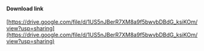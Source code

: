 #### Download link
[https://drive.google.com/file/d/1US5nJBerR7XM8a9f5bwvbDBdG_ksiKOm/view?usp=sharing](https://drive.google.com/file/d/1US5nJBerR7XM8a9f5bwvbDBdG_ksiKOm/view?usp=sharing)